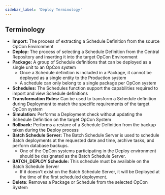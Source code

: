```yaml
---
sidebar_label: 'Deploy Terminology'
---
```


## Terminology

* **Import:** The process of extracting a Schedule Definition from the source OpCon Environment
* **Deploy:** The process of selecting a Schedule Definition from the Central Repository and inserting it into the target OpCon Environment
* **Package:** A group of Schedule definitions that can be deployed as a single unit to an OpCon system
  * Once a Schedule definition is included in a Package, it cannot be deployed as a single entity to the Production system
  * A schedule can only belong to a single package per OpCon system
* **Schedules:** The Schedules function support the capabilities required to import and view Schedule definitions
* **Transformation Rules:** Can be used to transform a Schedule definition during Deployment to match the specific requirements of the target OpCon system
* **Simulation:** Performs a Deployment check without updating the Schedule Definition on the target OpCon System
* **Rollback:** Performs a restore of a Schedule Definition from the backup taken during the Deploy process
* **Batch Schedule Server:** The Batch Schedule Server is used to schedule Batch deployments at the requested date and time, archive tasks, and perform database backups.
  * One of the OpCon systems participating in the Deploy environment should be designated as the Batch Schedule Server. 
* **BATCH_DEPLOY Schedule:** This schedule must be available on the Batch Schedule Server
  * If it doesn't exist on the Batch Schedule Server, it will be Deployed at the time of the first scheduled deployment.
* **Delete:** Removes a Package or Schedule from the selected OpCon System